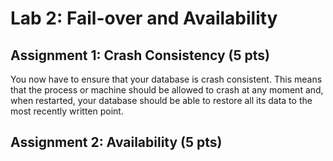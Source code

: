 # Lab 2: Fail-over and Availability

## Assignment 1: Crash Consistency (5 pts)

You now have to ensure that your database is crash consistent. This
means that the process or machine should be allowed to crash at any
moment and, when restarted, your database should be able to restore
all its data to the most recently written point.

## Assignment 2: Availability (5 pts)

